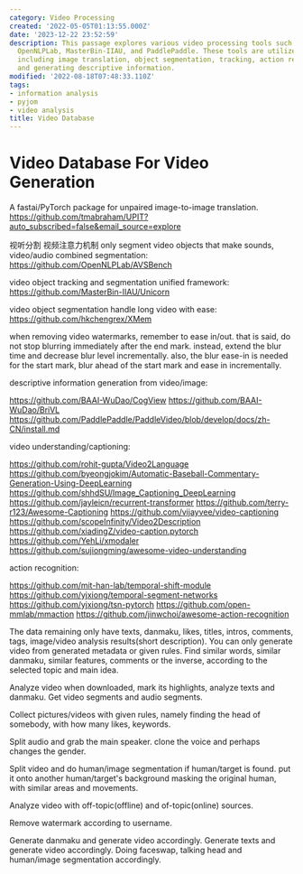 ```yaml
---
category: Video Processing
created: '2022-05-05T01:13:55.000Z'
date: '2023-12-22 23:52:59'
description: This passage explores various video processing tools such as Fastai/PyTorch,
  OpenNLPLab, MasterBin-IIAU, and PaddlePaddle. These tools are utilized for tasks
  including image translation, object segmentation, tracking, action recognition,
  and generating descriptive information.
modified: '2022-08-18T07:48:33.110Z'
tags:
- information analysis
- pyjom
- video analysis
title: Video Database
---
```


# Video Database For Video Generation

A fastai/PyTorch package for unpaired image-to-image translation.
https://github.com/tmabraham/UPIT?auto_subscribed=false&email_source=explore

视听分割 视频注意力机制
only segment video objects that make sounds, video/audio combined segmentation:
https://github.com/OpenNLPLab/AVSBench

video object tracking and segmentation unified framework:
https://github.com/MasterBin-IIAU/Unicorn

video object segmentation handle long video with ease:
https://github.com/hkchengrex/XMem

when removing video watermarks, remember to ease in/out. that is said, do not stop blurring immediately after the end mark. instead, extend the blur time and decrease blur level incrementally. also, the blur ease-in is needed for the start mark, blur ahead of the start mark and ease in incrementally.

descriptive information generation from video/image:

https://github.com/BAAI-WuDao/CogView
https://github.com/BAAI-WuDao/BriVL
https://github.com/PaddlePaddle/PaddleVideo/blob/develop/docs/zh-CN/install.md

video understanding/captioning:

https://github.com/rohit-gupta/Video2Language
https://github.com/byeongjokim/Automatic-Baseball-Commentary-Generation-Using-DeepLearning
https://github.com/shhdSU/Image_Captioning_DeepLearning
https://github.com/jayleicn/recurrent-transformer
https://github.com/terry-r123/Awesome-Captioning
https://github.com/vijayvee/video-captioning
https://github.com/scopeInfinity/Video2Description
https://github.com/xiadingZ/video-caption.pytorch
https://github.com/YehLi/xmodaler
https://github.com/sujiongming/awesome-video-understanding

action recognition:

https://github.com/mit-han-lab/temporal-shift-module
https://github.com/yjxiong/temporal-segment-networks
https://github.com/yjxiong/tsn-pytorch
https://github.com/open-mmlab/mmaction
https://github.com/jinwchoi/awesome-action-recognition

The data remaining only have texts, danmaku, likes, titles, intros, comments, tags, image/video analysis results(short description). You can only generate video from generated metadata or given rules. Find similar words, similar danmaku, similar features, comments or the inverse, according to the selected topic and main idea.

Analyze video when downloaded, mark its highlights, analyze texts and danmaku. Get video segments and audio segments.

Collect pictures/videos with given rules, namely finding the head of somebody, with how many likes, keywords.

Split audio and grab the main speaker. clone the voice and perhaps changes the gender.

Split video and do human/image segmentation if human/target is found. put it onto another human/target's background masking the original human, with similar areas and movements.

Analyze video with off-topic(offline) and of-topic(online) sources.

Remove watermark according to username.

Generate danmaku and generate video accordingly. Generate texts and generate video accordingly. Doing faceswap, talking head and human/image segmentation accordingly.
